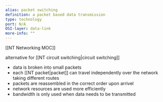 ```yaml
---
alias: packet switching
definition: a packet based data transmission
type: technology
port: N/A
OSI-layer: data-link
more-info: ""
---
```

[[NT Networking MOC]]

alternative for [[NT circuit switching|circuit switching]]

- data is broken into small packets 
- each [[NT packet|packet]] can travel independently over the network taking different routes
- packets are reassembled in the correct order upon arrivel
- network resources are used more efficiently 
- bandwidth is only used when data needs to be transmitted
